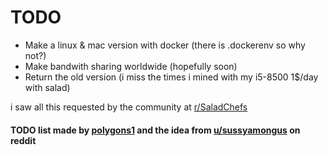 # TODO

- Make a linux & mac version with docker (there is .dockerenv so why not?)
- Make bandwith sharing worldwide (hopefully soon)
- Return the old version (i miss the times i mined with my i5-8500 1$/day with salad)

i saw all this requested by the community at [r/SaladChefs](https://www.reddit.com/r/saladchefs)

#### TODO list made by [polygons1](https://www.github.com/polygons1) and the idea from [u/sussyamongus](https://attachment.zip) on reddit
